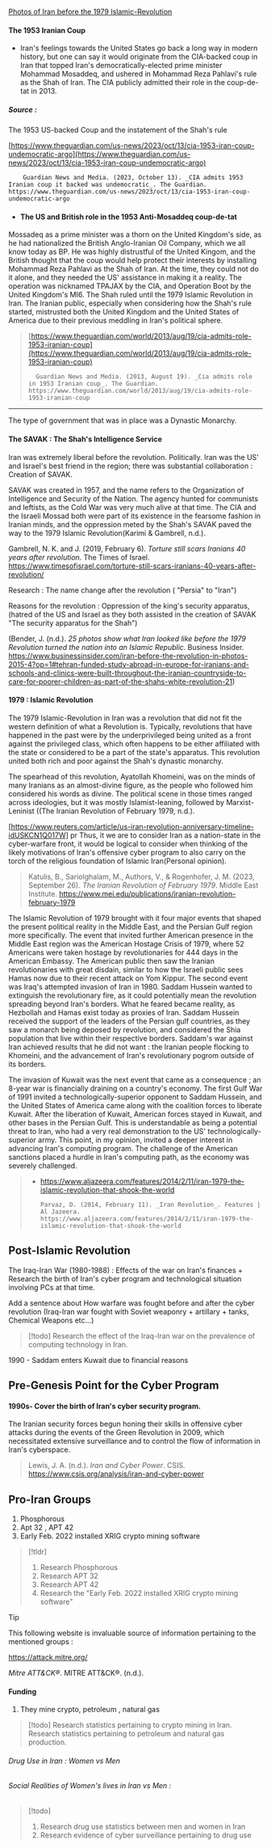 [Photos of Iran before the 1979 Islamic-Revolution](https://www.businessinsider.com/iran-before-the-revolution-in-photos-2015-4?op=1#in-1953-the-shah-had-to-flee-iran-after-a-western-backed-coup-to-overthrow-iranian-prime-minister-mohammad-mosaddegh-failed-a-second-coup-succeeded-in-overthrowing-mosaddegh-who-wanted-to-nationalize-the-iranian-oil-industry-to-britains-chagrin-and-the-shah-returned-to-the-country-5)


#### The 1953 Iranian Coup



- Iran's feelings towards the United States go back a long way in modern history, but one can say it would originate from the CIA-backed coup in Iran that topped Iran's democratically-elected prime minister Mohammad Mosaddeq, and ushered in Mohammad Reza Pahlavi's rule as the Shah of Iran. The CIA publicly admitted their role in the coup-de-tat in 2013.



##### Source :

 The 1953 US-backed Coup and the instatement of the Shah's rule

[https://www.theguardian.com/us-news/2023/oct/13/cia-1953-iran-coup-undemocratic-argo](https://www.theguardian.com/us-news/2023/oct/13/cia-1953-iran-coup-undemocratic-argo)

```
	Guardian News and Media. (2023, October 13). _CIA admits 1953 Iranian coup it backed was undemocratic_. The Guardian. https://www.theguardian.com/us-news/2023/oct/13/cia-1953-iran-coup-undemocratic-argo 
```



- #### The US and British role in the 1953 Anti-Mosaddeq coup-de-tat 


Mossadeq as a prime minister was a thorn on the United Kingdom's side, as he had nationalized the British Anglo-Iranian Oil Company, which we all know today as BP. He was highly distrustful of the United Kingom, and the British thought that the coup would help protect their interests by installing Mohammad Reza Pahlavi as the Shah of Iran. At the time, they could not do it alone, and they needed the US' assistance in making it a reality. The operation was nicknamed TPAJAX by the CIA, and Operation Boot by the United Kingdom's MI6. The Shah ruled until the 1979 Islamic Revolution in Iran. The Iranian public, especially when considering how the Shah's rule started, mistrusted both the United Kingdom and the United States of America due to their previous meddling in Iran's political sphere. 



>   [https://www.theguardian.com/world/2013/aug/19/cia-admits-role-1953-iranian-coup](https://www.theguardian.com/world/2013/aug/19/cia-admits-role-1953-iranian-coup)
>   
>   
>		Guardian News and Media. (2013, August 19). _Cia admits role in 1953 Iranian coup_. The Guardian. https://www.theguardian.com/world/2013/aug/19/cia-admits-role-1953-iranian-coup   
>		
>		
>		


-----------




The type of government that was in place was a Dynastic Monarchy.


#### The SAVAK : The Shah's Intelligence Service

Iran was extremely liberal before the revolution. Politically. Iran was the US' and Israel's best friend in the region; there was substantial collaboration : Creation of SAVAK.

SAVAK was created in 1957, and the name refers to the Organization of Intelligence and Security of the Nation. The agency hunted for communists and leftists, as the Cold War was very much alive at that time. The CIA and the Israeli Mossad both were part of its existence in the fearsome fashion in Iranian minds, and the oppression meted by the Shah's SAVAK paved the way to the 1979 Islamic Revolution(Karimi & Gambrell, n.d.). 

Gambrell, N. K. and J. (2019, February 6). _Torture still scars Iranians 40 years after revolution_. The Times of Israel. https://www.timesofisrael.com/torture-still-scars-iranians-40-years-after-revolution/




Research : The name change after the revolution  ( "Persia" to "Iran")


Reasons for the revolution : Oppression of the king's security apparatus, (hatred of the US and Israel as they both assisted in the creation of SAVAK "The security apparatus for the Shah")





(Bender, J. (n.d.). _25 photos show what Iran looked like before the 1979 Revolution turned the nation into an Islamic Republic_. Business Insider. https://www.businessinsider.com/iran-before-the-revolution-in-photos-2015-4?op=1#tehran-funded-study-abroad-in-europe-for-iranians-and-schools-and-clinics-were-built-throughout-the-iranian-countryside-to-care-for-poorer-children-as-part-of-the-shahs-white-revolution-21)
#### 1979 : Islamic Revolution


The 1979 Islamic-Revolution in Iran was a revolution that did not fit the western definition of what a Revolution is. Typically, revolutions that have happened in the past were by the underprivileged being united as a front against the privileged class, which often happens to be either affiliated with the state or considered to be a part of the state's apparatus.  This revolution united both rich and poor against the Shah's dynastic monarchy. 

The spearhead of this revolution, Ayatollah Khomeini, was on the minds of many Iranians as an almost-divine figure, as the people who followed him considered his words as divine. The political scene in those times ranged across ideologies, but it was mostly Islamist-leaning, followed by Marxist-Leninist ((The Iranian Revolution of February 1979, n.d.).

[https://www.reuters.com/article/us-iran-revolution-anniversary-timeline-idUSKCN1Q017W]
pr
Thus, it we are to consider Iran as a nation-state in the cyber-warfare front, it would be logical to consider when thinking of the likely motivations of Iran's offensive cyber program to also carry on the torch of the religious foundation of Islamic Iran(Personal opinion). 



>Katulis, B., Sariolghalam, M., Authors, V., & Rogenhofer, J. M. (2023, September 26). _The Iranian Revolution of February 1979_. Middle East Institute. https://www.mei.edu/publications/iranian-revolution-february-1979



The Islamic Revolution of 1979 brought with it four major events that shaped the present political reality in the Middle East, and the Persian Gulf region more specifically. The event that invited further American presence in the Middle East region was the American Hostage Crisis of 1979, where 52 Americans were taken hostage by revolutionaries for 444 days in the American Embassy. The American public then saw the Iranian revolutionaries with great disdain, similar to how the Israeli public sees Hamas now due to their recent attack on  Yom Kippur. The second event was Iraq's attempted invasion of Iran in 1980. Saddam Hussein wanted to extinguish the revolutionary fire, as it could potentially mean the revolution spreading beyond Iran's borders. What he feared became reality, as Hezbollah and Hamas exist today as proxies of Iran. Saddam Hussein received the support of the leaders of the Persian gulf countries, as they saw a monarch being deposed by revolution, and considered the Shia population that live within their respective borders. Saddam's war against Iran achieved  results that he did not want : the Iranian people flocking to Khomeini, and the advancement of Iran's revolutionary pogrom outside of its borders.

The invasion of Kuwait was the next event that came as a consequence ; an 8-year war is financially draining on a country's economy. The first Gulf War of 1991 invited a technologically-superior opponent to Saddam Hussein, and the United States of America came along with the coalition forces to liberate Kuwait. After the liberation of Kuwait, American forces stayed in Kuwait, and other bases in the Persian Gulf. This is understandable as being a potential threat to Iran, who had a very real demonstration to the US' technologically-superior army. This point, in my opinion, invited a deeper interest in advancing Iran's computing program. The challenge of the American sanctions placed a hurdle in Iran's computing path, as the economy was severely challenged.




>   - https://www.aljazeera.com/features/2014/2/11/iran-1979-the-islamic-revolution-that-shook-the-world
>     
>     
> 		  Parvaz, D. (2014, February 11). _Iran Revolution_. Features | Al Jazeera. https://www.aljazeera.com/features/2014/2/11/iran-1979-the-islamic-revolution-that-shook-the-world  
## Post-Islamic Revolution 

The Iraq-Iran War (1980-1988) : Effects of the war on Iran's finances + Research the birth of Iran's cyber program and technological situation involving PCs at that time. 


Add a sentence about How warfare was fought before and after the cyber revolution (Iraq-Iran war fought with Soviet weaponry + artillary + tanks, Chemical Weapons etc...)


> [!todo] 
> Research the effect of the Iraq-Iran war on the prevalence of computing technology in Iran.
> 



1990 - Saddam enters Kuwait due to financial reasons 


## Pre-Genesis Point for the Cyber Program 


#### 1990s- Cover the birth of Iran's cyber security program. 



The Iranian security forces begun honing their skills in offensive cyber attacks during the events of the Green Revolution in 2009, which necessitated extensive surveillance and to control the flow of information in Iran's cyberspace.   

> Lewis, J. A. (n.d.). _Iran and Cyber Power_. CSIS. https://www.csis.org/analysis/iran-and-cyber-power



## Pro-Iran Groups

1. Phosphorous 
2. Apt 32 , APT 42 
3. Early Feb. 2022 installed XRIG crypto mining software


> [!tldr] 
> 1. Research Phosphorous
> 2. Research APT 32
> 3. Research APT 42
> 4. Research the "Early Feb. 2022 installed XRIG crypto mining software"


> [!tip] 
> This following website is invaluable source of information pertaining to the mentioned groups : 
> 
>https://attack.mitre.org/
>
>_Mitre ATT&CK®_. MITRE ATT&CK®. (n.d.). 
 



#### Funding 

1. They mine crypto, petroleum , natural gas 

> [!todo] 
> Research statistics pertaining to crypto mining in Iran. 
> Research statistics pertaining to petroleum and natural gas production.
 



###### Drug Use in Iran : Women vs Men 
###### Social Realities of Women's lives in Iran vs Men : 

> [!todo] 
> 1. Research drug use statistics between men and women in Iran
> 2. Research evidence of cyber surveillance pertaining to drug use

